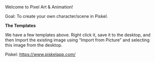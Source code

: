 Welcome to Pixel Art & Animation!

Goal: To create your own character/scene in Piskel.

**The Templates**

We have a few templates above. Right click it, save it to the desktop, and then Import the existing image using “Import from Picture” and selecting this image from the desktop.  

Piskel: https://www.piskelapp.com/
